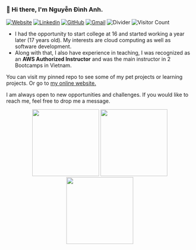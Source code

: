 ### 👋 Hi there, I'm Nguyễn Đình Anh.

[![Website](https://img.shields.io/badge/website-000000?style=for-the-badge&logo=About.me&logoColor=white)](https://dan3002.tech/)
[![Linkedin](https://img.shields.io/badge/LinkedIn-0077B5?style=for-the-badge&logo=linkedin&logoColor=white)](https://www.linkedin.com/in/dan3002/)
[![GitHub](https://img.shields.io/badge/GitHub-100000?style=for-the-badge&logo=github&logoColor=white)](https://github.com/DAN3002)
[![Gmail](https://img.shields.io/badge/Gmail-D14836?style=for-the-badge&logo=gmail&logoColor=white)](mailto:dan3002.work@gmail.com)
![Divider](https://img.shields.io/badge/-|-0d1117?style=for-the-badge)
![Visitor Count](https://komarev.com/ghpvc/?username=DAN3002&style=for-the-badge)

- I had the opportunity to start college at 16 and started working a year later (17 years old). My interests are cloud computing as well as software development.
- Along with that, I also have experience in teaching, I was recognized as an **AWS Authorized Instructor** and was the main instructor in 2 Bootcamps in Vietnam.

You can visit my pinned repo to see some of my pet projects or learning projects. Or go to [my online website.](https://dan3002.tech/)

I am always open to new opportunities and challenges. If you would like to reach me, feel free to drop me a message.
<div align="center">
	<img height="180em" src="https://github-readme-stats.vercel.app/api?username=DAN3002&show_icons=true&hide_border=true&&count_private=true&include_all_commits=true&theme=onedark"/>
	<img height="180em" src="https://github-readme-stats.vercel.app/api/top-langs/?username=DAN3002&theme=onedark&show_icons=true&hide_border=true&layout=compact&langs_count=8&include_all_commits=true&count_private=true"/>
</div>

<div align="center">
	<img height="180em" src="https://github-readme-streak-stats.herokuapp.com/?user=DAN3002&theme=onedark&hide_border=true"/>
</div>

